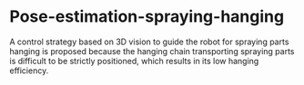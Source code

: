 # Pose-estimation-spraying-hanging
A control strategy based on 3D vision to guide the robot for spraying parts hanging is proposed because the hanging chain transporting spraying parts is difficult to be strictly positioned, which results in its low hanging efficiency.
